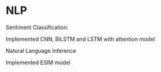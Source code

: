 # NLP

Sentiment Classification:

Implemented CNN, BiLSTM and LSTM with attention model

Natural Language Inference

Implemented ESIM model
